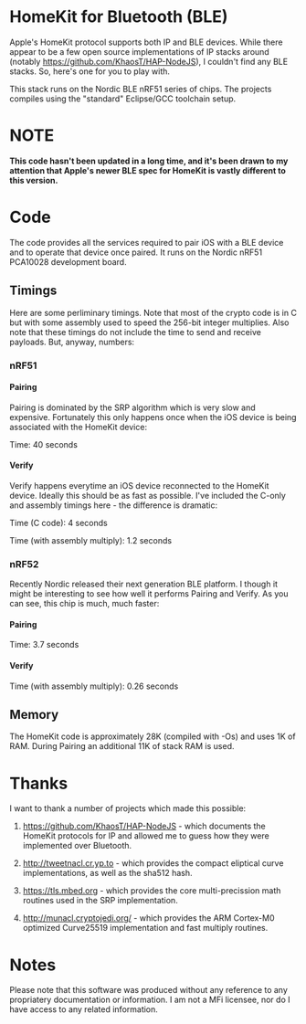 # HomeKit for Bluetooth (BLE)

Apple's HomeKit protocol supports both IP and BLE devices. While there appear to be a few open source implementations
of IP stacks around (notably https://github.com/KhaosT/HAP-NodeJS), I couldn't find any BLE stacks. So, here's one for
you to play with.

This stack runs on the Nordic BLE nRF51 series of chips. The projects compiles using the "standard" Eclipse/GCC toolchain
setup.

# NOTE

**This code hasn't been updated in a long time, and it's been drawn to my attention that Apple's newer BLE spec for HomeKit is vastly different to this version.**

# Code

The code provides all the services required to pair iOS with a BLE device and to operate that device once paired. It
runs on the Nordic nRF51 PCA10028 development board.

## Timings

Here are some perliminary timings. Note that most of the crypto code is in C but with some assembly used to speed the 256-bit integer multiplies. Also note that these timings do not include the time to send and receive payloads. But, anyway, numbers:

### nRF51

#### Pairing

Pairing is dominated by the SRP algorithm which is very slow and expensive. Fortunately this only happens once when the iOS device is being associated with the HomeKit device:

Time: 40 seconds

#### Verify

Verify happens everytime an iOS device reconnected to the HomeKit device. Ideally this should be as fast as possible. I've included the C-only and assembly timings here - the difference is dramatic:

Time (C code): 4 seconds

Time (with assembly multiply): 1.2 seconds

### nRF52

Recently Nordic released their next generation BLE platform. I though it might be interesting to see how well it performs Pairing and Verify. As you can see, this chip is much, much faster:

#### Pairing

Time: 3.7 seconds

#### Verify

Time (with assembly multiply): 0.26 seconds

## Memory

The HomeKit code is approximately 28K (compiled with -Os) and uses 1K of RAM. During Pairing an additional 11K of stack RAM is used.

# Thanks

I want to thank a number of projects which made this possible:

1. https://github.com/KhaosT/HAP-NodeJS - which documents the HomeKit protocols for IP and allowed me to guess how they
were implemented over Bluetooth.

2. http://tweetnacl.cr.yp.to - which provides the compact eliptical curve implementations, as well as the sha512 hash.

3. https://tls.mbed.org - which provides the core multi-precission math routines used in the SRP implementation.

4. http://munacl.cryptojedi.org/ - which provides the ARM Cortex-M0 optimized Curve25519 implementation and fast multiply routines.

# Notes

Please note that this software was produced without any reference to any propriatery documentation or information. I
am not a MFi licensee, nor do I have access to any related information.

